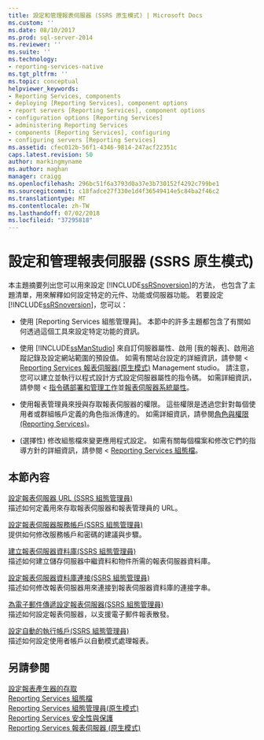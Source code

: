 ```yaml
---
title: 設定和管理報表伺服器 (SSRS 原生模式) | Microsoft Docs
ms.custom: ''
ms.date: 08/10/2017
ms.prod: sql-server-2014
ms.reviewer: ''
ms.suite: ''
ms.technology:
- reporting-services-native
ms.tgt_pltfrm: ''
ms.topic: conceptual
helpviewer_keywords:
- Reporting Services, components
- deploying [Reporting Services], component options
- report servers [Reporting Services], component options
- configuration options [Reporting Services]
- administering Reporting Services
- components [Reporting Services], configuring
- configuring servers [Reporting Services]
ms.assetid: cfec012b-56f1-4346-9814-247acf22351c
caps.latest.revision: 50
author: markingmyname
ms.author: maghan
manager: craigg
ms.openlocfilehash: 296bc51f6a3793d0a37e3b730152f4292c799be1
ms.sourcegitcommit: c18fadce27f330e1d4f36549414e5c84ba2f46c2
ms.translationtype: MT
ms.contentlocale: zh-TW
ms.lasthandoff: 07/02/2018
ms.locfileid: "37295818"
---
```

# <a name="configure-and-administer-a-report-server-ssrs-native-mode"></a>設定和管理報表伺服器 (SSRS 原生模式)
  本主題摘要列出您可以用來設定 [!INCLUDE[ssRSnoversion](../../includes/ssrsnoversion-md.md)]的方法， 也包含了主題清單，用來解釋如何設定特定的元件、功能或伺服器功能。 若要設定 [!INCLUDE[ssRSnoversion](../../includes/ssrsnoversion-md.md)]，您可以：  
  
-   使用 [Reporting Services 組態管理員]。 本節中的許多主題都包含了有關如何透過這個工具來設定特定功能的資訊。  
  
-   使用 [!INCLUDE[ssManStudio](../../includes/ssmanstudio-md.md)] 來自訂伺服器屬性、啟用 [我的報表]、啟用追蹤記錄及設定網站範圍的預設值。 如需有關站台設定的詳細資訊，請參閱 < [Reporting Services 報表伺服器&#40;原生模式&#41;](reporting-services-report-server-native-mode.md) Management studio。 請注意，您可以建立並執行以程式設計方式設定伺服器屬性的指令碼。 如需詳細資訊，請參閱 <<c0> [ 指令碼部署和管理工作](../tools/script-deployment-and-administrative-tasks.md)並[報表伺服器系統屬性](../report-server-web-service/net-framework/reporting-services-properties-report-server-system-properties.md)。  
  
-   使用報表管理員來授與存取報表伺服器的權限。 這些權限是透過您針對每個使用者或群組帳戶定義的角色指派傳達的。 如需詳細資訊，請參閱[角色與權限 &#40;Reporting Services&#41;](../security/roles-and-permissions-reporting-services.md)。  
  
-   (選擇性) 修改組態檔來變更應用程式設定。 如需有關每個檔案和修改它們的指導方針的詳細資訊，請參閱 < [Reporting Services 組態檔](reporting-services-configuration-files.md)。  
  
## <a name="in-this-section"></a>本節內容  
 [設定報表伺服器 URL &#40;SSRS 組態管理員&#41;](../install-windows/configure-report-server-urls-ssrs-configuration-manager.md)  
 描述如何定義用來存取報表伺服器和報表管理員的 URL。  
  
 [設定報表伺服器服務帳戶&#40;SSRS 組態管理員&#41;](../install-windows/configure-the-report-server-service-account-ssrs-configuration-manager.md)  
 提供如何修改服務帳戶和密碼的建議與步驟。  
  
 [建立報表伺服器資料庫&#40;SSRS 組態管理員&#41;](../../sql-server/install/create-a-report-server-database-ssrs-configuration-manager.md)  
 描述如何建立儲存伺服器中繼資料和物件所需的報表伺服器資料庫。  
  
 [設定報表伺服器資料庫連接&#40;SSRS 組態管理員&#41;](../../sql-server/install/configure-a-report-server-database-connection-ssrs-configuration-manager.md)  
 描述如何修改報表伺服器用來連接到報表伺服器資料庫的連接字串。  
  
 [為電子郵件傳遞設定報表伺服器&#40;SSRS 組態管理員&#41;](../../sql-server/install/configure-a-report-server-for-e-mail-delivery-ssrs-configuration-manager.md)  
 描述如何設定報表伺服器，以支援電子郵件報表散發。  
  
 [設定自動的執行帳戶&#40;SSRS 組態管理員&#41;](../install-windows/configure-the-unattended-execution-account-ssrs-configuration-manager.md)  
 描述如何設定使用者帳戶以自動模式處理報表。  
  
## <a name="see-also"></a>另請參閱  
 [設定報表產生器的存取](configure-report-builder-access.md)   
 [Reporting Services 組態檔](reporting-services-configuration-files.md)   
 [Reporting Services 組態管理員&#40;原生模式&#41;](../../sql-server/install/reporting-services-configuration-manager-native-mode.md)   
 [Reporting Services 安全性與保護](../security/reporting-services-security-and-protection.md)   
 [Reporting Services 報表伺服器 &#40;原生模式&#41;](reporting-services-report-server-native-mode.md)  
  
  
